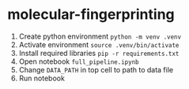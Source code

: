# molecular-fingerprinting

1. Create python environment `python -m venv .venv`
2. Activate environment `source .venv/bin/activate`
3. Install required libraries `pip -r requirements.txt`
4. Open notebook `full_pipeline.ipynb`
5. Change `DATA_PATH` in top cell to path to data file
6. Run notebook
